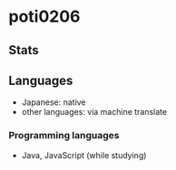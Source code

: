 # poti0206
## Stats

## Languages
- Japanese: native
- other languages: via machine translate

### Programming languages
- Java, JavaScript (while studying) 
